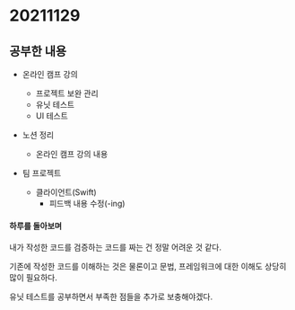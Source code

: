 # 20211129

## 공부한 내용
+ 온라인 캠프 강의
    - 프로젝트 보완 관리
    - 유닛 테스트
    - UI 테스트
          
+ 노션 정리
  - 온라인 캠프 강의 내용
  
+ 팀 프로젝트
  - 클라이언트(Swift)
    * 피드백 내용 수정(-ing)

#### 하루를 돌아보며
내가 작성한 코드를 검증하는 코드를 짜는 건 정말 어려운 것 같다.

기존에 작성한 코드를 이해하는 것은 물론이고 문법, 프레임워크에 대한 이해도 상당히 많이 필요하다.

유닛 테스트를 공부하면서 부족한 점들을 추가로 보충해야겠다.
